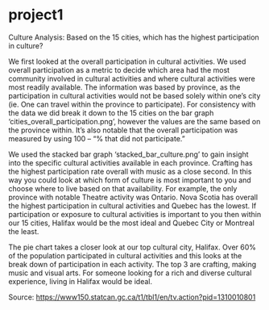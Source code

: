 # project1





Culture Analysis: Based on the 15 cities, which has the highest participation in culture? 

We first looked at the overall participation in cultural activities. We used overall participation as a metric to decide which area had the most community involved in cultural activities and where cultural activities were most readily available. The information was based by province, as the participation in cultural activities would not be based solely within one’s city (ie. One can travel within the province to participate). For consistency with the data we did break it down to the 15 cities on the bar graph ‘cities_overall_participation.png’, however the values are the same based on the province within. It’s also notable that the overall participation was measured by using 100 – “% that did not participate.” 

We used the stacked bar graph ‘stacked_bar_culture.png’ to gain insight into the specific cultural activities available in each province. Crafting has the highest participation rate overall with music as a close second. In this way you could look at which form of culture is most important to you and choose where to live based on that availability. For example, the only province with notable Theatre activity was Ontario. Nova Scotia has overall the highest participation in cultural activities and Quebec has the lowest. If participation or exposure to cultural activities is important to you then within our 15 cities, Halifax would be the most ideal and Quebec City or Montreal the least. 

The pie chart takes a closer look at our top cultural city, Halifax. Over 60% of the population participated in cultural activities and this looks at the break down of participation in each activity. The top 3 are crafting, making music and visual arts. For someone looking for a rich and diverse cultural experience, living in Halifax would be ideal. 



Source: https://www150.statcan.gc.ca/t1/tbl1/en/tv.action?pid=1310010801
